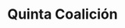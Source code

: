 ﻿---
title: "Quinta Coalición"
permalink: periodes_622.html
layout: periode
dataInici: 1809
sidebar: periodes
pares:
  - id: 318
    title: "Guerras Napoleónicas"
    dataInici: "(1803-05-18)"
    dataFi: "(1815-06-18)"

fills:
  - id: 1013
    title: "Batalla de Aspern-Essling"
    dataInici: "(1809-05-21)"
    dataFi: "(1809-05-22)"

  - id: 623
    title: "Batalla de Wagram"
    dataInici: "(1809-07-05)"
    dataFi: "(1809-07-06)"

jocsPrincipals:
  - title: "1809: Napoleon's Danube Campaign"
    bggId: 3724
    dataInici: 
    dataFi: 

jocsEscenaris:
jocsEpoca:
jocsEpocaEscenaris:
---
